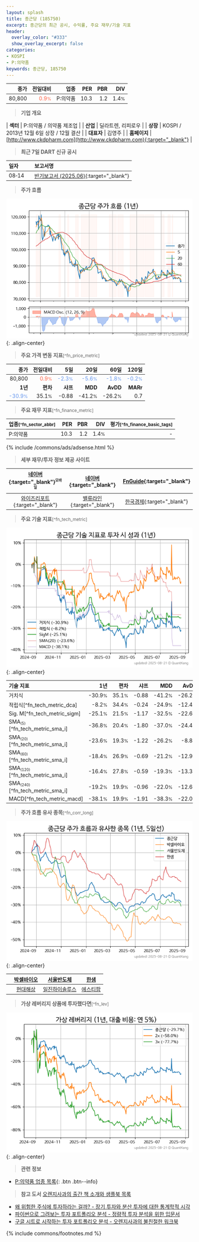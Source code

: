 ```yaml
---
layout: splash
title: 종근당 (185750)
excerpt: 종근당의 최근 공시, 수익률, 주요 재무/기술 지표
header:
  overlay_color: "#333"
  show_overlay_excerpt: false
categories:
- KOSPI
- P:의약품
keywords: 종근당, 185750
---
```


| **종가** | **전일대비** | **업종** | **PER** | **PBR** | **DIV** |
| -------: | -----------: | -------: | ------: | ------: | ------: |
| 80,800 | <span style="color: tomato">0.9<small>%</small></span> | P:의약품 | 10.3 | 1.2 | 1.4<small>%</small> |

<!-- more -->


> **기업 개요**<a id="company"></a>

| <span style="white-space:nowrap;">**섹터**</span> | P:의약품 / 의약품 제조업 |
| <span style="white-space:nowrap;">**산업**</span> | 딜라트렌, 리피로우 |
| <span style="white-space:nowrap;">**상장**</span> | KOSPI / 2013년 12월 6일 상장 / 12월 결산 |
| <span style="white-space:nowrap;">**대표자**</span> | 김영주 |
| <span style="white-space:nowrap;">**홈페이지**</span> | [http://www.ckdpharm.com](http://www.ckdpharm.com){:target="_blank"} |


> **최근 7일 DART 신규 공시**<a id="dart"></a>

| **일자** |      | **보고서명** |
| :------- | :--- | :----------- |
| 08&#x2011;14 | | [반기보고서 (2025.06)](https://dart.fss.or.kr/dsaf001/main.do?rcpNo=20250814002097){:target="_blank"} |


> **주가 흐름**<a id="price"></a>

![185750](/stock/images/185750.png){: .align-center}


> **주요 가격 변동 지표**<small>[^fn_price_metric]</small>

| **종가** | **전일대비** | **5일** | **20일** | **60일** | **120일** |
| -------: | -----------: | ------: | -------: | -------: | --------: |
| 80,800 | <span style="color: tomato">0.9<small>%</small></span> | <span style="color: cornflowerblue">-2.3<small>%</small></span> | <span style="color: cornflowerblue">-5.6<small>%</small></span> | <span style="color: cornflowerblue">-1.8<small>%</small></span> | <span style="color: cornflowerblue">-0.2<small>%</small></span> |
| **1년** | **편차** | **샤프** | **MDD** | **AvDD** | **MARr** |
| <span style="color: cornflowerblue">-30.9<small>%</small></span> | 35.1<small>%</small> | -0.88 | -41.2<small>%</small> | -26.2<small>%</small> | 0.7 |


> **주요 재무 지표**<small>[^fn_finance_metric]</small>

| **업종**<small>[^fn_sector_abbr]</small> | **PER** | **PBR** | **DIV** | **평가**<small>[^fn_finance_basic_tags]</small> |
| :--------------------------------------- | ------: | ------: | ------: | ----------------------------------------------: |
| P:의약품 | 10.3 | 1.2 | 1.4<small>%</small> | - |



{% include /commons/ads/adsense.html %}

> **세부 재무/투자 정보 제공 사이트**

| [네이버](https://m.stock.naver.com/domestic/stock/185750/finance/summary){:target="_blank"}<sup><small>모바일</small></sup> | [네이버](https://finance.naver.com/item/coinfo.naver?code=185750){:target="_blank"} | [FnGuide](https://comp.fnguide.com/SVO2/ASP/SVD_Invest.asp?gicode=A185750&MenuYn=Y){:target="_blank"} |
| :---: | :---: | :---: |
| [와이즈리포트](https://comp.wisereport.co.kr/company/c1040001.aspx?cmp_cd=185750){:target="_blank"} | [밸류라인](https://www.valueline.co.kr/finance/summary/185750){:target="_blank"} | [한국경제](https://markets.hankyung.com/stock/185750/financial-summary){:target="_blank"} |


> **주요 기술 지표**<small>[^fn_tech_metric]</small>


![185750](/stock/images/185750_tech.png){: .align-center}

| **기술 지표** | **1년** | **편차** | **샤프** | **MDD** | **AvDD** |
| :------------ | ------: | -----------: | -------: | ------: | -------: |
| 거치식 | -30.9<small>%</small> | 35.1<small>%</small> | -0.88 | -41.2<small>%</small> | -26.2<small>%</small> |
| 적립식[^fn_tech_metric_dca] | -8.2<small>%</small> | 34.4<small>%</small> | -0.24 | -24.9<small>%</small> | -12.4<small>%</small> |
| Sig. M[^fn_tech_metric_sigm] | -25.1<small>%</small> | 21.5<small>%</small> | -1.17 | -32.5<small>%</small> | -22.6<small>%</small> |
| SMA<small><sub>(5)</sub></small>[^fn_tech_metric_sma_i] | -36.8<small>%</small> | 20.4<small>%</small> | -1.80 | -37.0<small>%</small> | -24.4<small>%</small> |
| SMA<small><sub>(20)</sub></small>[^fn_tech_metric_sma_i] | -23.6<small>%</small> | 19.3<small>%</small> | -1.22 | -26.2<small>%</small> | -8.8<small>%</small> |
| SMA<small><sub>(60)</sub></small>[^fn_tech_metric_sma_i] | -18.4<small>%</small> | 26.9<small>%</small> | -0.69 | -21.2<small>%</small> | -12.9<small>%</small> |
| SMA<small><sub>(120)</sub></small>[^fn_tech_metric_sma_i] | -16.4<small>%</small> | 27.8<small>%</small> | -0.59 | -19.3<small>%</small> | -13.3<small>%</small> |
| SMA<small><sub>(240)</sub></small>[^fn_tech_metric_sma_i] | -19.2<small>%</small> | 19.9<small>%</small> | -0.96 | -22.0<small>%</small> | -12.6<small>%</small> |
| MACD[^fn_tech_metric_macd] | -38.1<small>%</small> | 19.9<small>%</small> | -1.91 | -38.3<small>%</small> | -22.0<small>%</small> |


> **주가 흐름 유사 종목**<a id="corr"></a><small>[^fn_corr_long]</small>

![185750](/stock/images/185750_corr.png){: .align-center}

|       | [박셀바이오](/323990/) | [서울반도체](/046890/) | [한샘](/009240/) |
| :---: | :------------------------------------: | :------------------------------------: | :------------------------------------: |
|       | [현대해상](/001450/) | [일진하이솔루스](/271940/) | [에스티팜](/237690/) |


> **가상 레버리지 상품에 투자했다면**<a id="2x"></a><small>[^fn_lev]</small>

![185750](/stock/images/185750_2x.png){: .align-center}


> **관련 정보**

- [P:의약품 업종 목록](/stats/sector/kospi_업종_의약품_종목/){: .btn .btn--info}

> **참고 도서** [오렌지사과의 출간 책 소개와 샘플북 목록](https://kongdori.tistory.com/691)

- [왜 위험한 주식에 투자하라는 걸까? - 장기 투자와 분산 투자에 대한 통계학적 시각](https://kongdori.tistory.com/421)
- [파이썬으로 그려보는 투자 포트폴리오 분석  - 정량적 투자 분석을 위한 입문서](https://kongdori.tistory.com/643)
- [구글 시트로 시작하는 투자 포트폴리오 분석 - 오렌지사과의 불친절한 워크북](https://kongdori.tistory.com/449)


{% include commons/footnotes.md %}